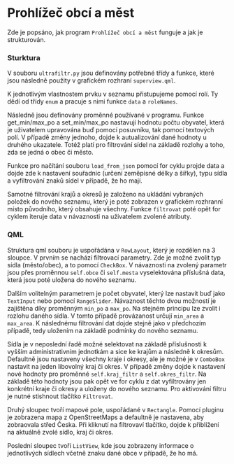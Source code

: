 # Prohlížeč obcí a měst

Zde je popsáno, jak program `Prohlížeč obcí a měst` funguje a jak je strukturován. 

### Sturktura
V souboru `ultrafiltr.py` jsou definovány potřebné třídy a funkce, které jsou následně použity v grafickém rozhraní `superview.qml`. 

K jednotlivým vlastnostem prvku v seznamu přistupujeme pomocí rolí. Ty dědí od třídy `enum` a pracuje s nimi funkce `data` a `roleNames`. 

Následně jsou definovány proměnné používané v programu. Funkce get_min/max_po a set_min/max_po nastavují hodnotu počtu obyvatel, která je uživatelem upravována buď pomocí posuvníku, tak pomocí textových polí. V případě změny jednoho, dojde k autualizování dané hodnoty u druhého ukazatele. Totéž platí pro filtrování sídel na základě rozlohy a toho, zda se jedná o obec či město. 

Funkce pro načítání souboru `load_from_json` pomocí for cyklu projde data a dojde zde k nastavení souřadnic (určení zeměpisné délky a šířky), typu sídla a vyfiltrování znaků sídel v případě, že ho mají. 

Samotné filtrování krajů a okresů je založeno na ukládání vybraných položek do nového seznamu, který je poté zobrazen v grafickém rozhranní místo původního, který obsahuje všechny. Funkce `filtrovat` poté opět for cyklem iteruje data v návaznosti na uživatelem zvolené atributy. 

### QML 
Struktura qml souboru je uspořádána v `RowLayout`, který je rozdělen na 3 sloupce. V prvním se nachází filtrovací parametry. Zde je možné zvolit typ sídla (město/obec), a to pomocí `CheckBox`. V návaznosti na zvolený parametr jsou přes proměnnou `self.obce` či `self.mesta` vyselektována příslušná data, která jsou poté uložena do nového seznamu. 

Dalším volitelným parametrem je počet obyvatel, který lze nastavit buď jako `TextInput` nebo pomocí `RangeSlider`. Návaznost těchto dvou možností je zajištěna díky proměnným `min_po` a `max_po`. Na stejném principu lze zvolit i rozlohu daného sídla. V tomto případě provázanost určují `min_area` a `max_area`. K následnému filtrování dat dojde stejně jako v předchozím případě, tedy uložením na základě podmínky do nového seznamu. 

Sídla je v neposlední řadě možné selektovat na základě příslušnosti k vyšším administrativním jednotkám a sice ke krajům a následně k okresům. Defaultně jsou nastaveny všechny kraje i okresy, ale je možné je v `ComboBox` nastavit na jeden libovolný kraj či okres. V případě změny dojde k nastavení nové hodnoty pro proměnné `self.kraj_filtr` a `self.okres_filtr`. Na základě této hodnoty jsou pak opět ve for cyklu z dat vyfiltrovány jen konkrétní kraje či okresy a uloženy do nového seznamu. 
Pro aktivování filtru je nutné stishnout tlačítko `Filtrovat`.

Druhý sloupec tvoří mapové pole, uspořádané v `Rectangle`. Pomocí pluginu je zobrazena mapa z OpenStreetMaps a defaultně je nastavena, aby zobraovala střed Česka. Při kliknutí na filtrovaví tlačítko, dojde k přiblížení na aktuálně zvolé sídlo, kraj či okres. 

Poslední sloupec tvoří `ListView`, kde jsou zobrazeny informace o jednotlivých sídlech včetně znaku dané obce v případě, že ho má. 